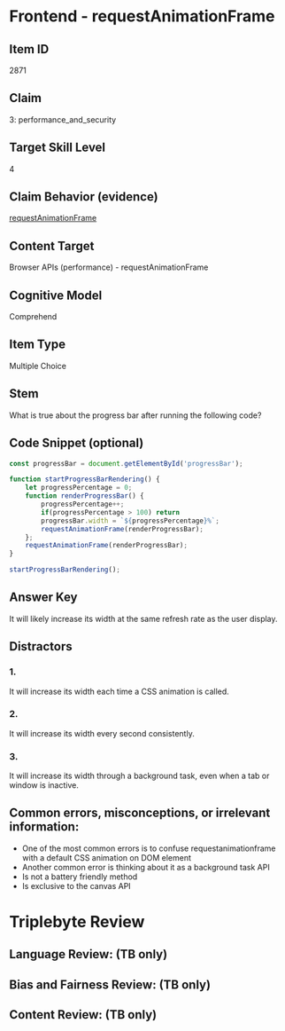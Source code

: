 # Frontend - requestAnimationFrame

## Item ID
2871

## Claim
3: performance_and_security

## Target Skill Level
4

## Claim Behavior (evidence)
[requestAnimationFrame](https://developer.mozilla.org/en-US/docs/Web/API/window/requestAnimationFrame)

## Content Target
Browser APIs (performance) - requestAnimationFrame

## Cognitive Model
Comprehend

## Item Type
Multiple Choice

## Stem
What is true about the progress bar after running the following code?

## Code Snippet (optional)
```javascript
const progressBar = document.getElementById('progressBar');

function startProgressBarRendering() {
    let progressPercentage = 0;
    function renderProgressBar() {
        progressPercentage++;
        if(progressPercentage > 100) return
        progressBar.width = `${progressPercentage}%`;
        requestAnimationFrame(renderProgressBar);
    };
    requestAnimationFrame(renderProgressBar);
}

startProgressBarRendering();
```

## Answer Key
It will likely increase its width at the same refresh rate as the user display.

## Distractors
### 1.
It will increase its width each time a CSS animation is called.

### 2.
It will increase its width every second consistently.

### 3.
It will increase its width through a background task, even when a tab or window is inactive.

## Common errors, misconceptions, or irrelevant information:
* One of the most common errors is to confuse requestanimationframe with a default CSS animation on DOM element
* Another common error is thinking about it as a background task API
* Is not a battery friendly method
* Is exclusive to the canvas API

# Triplebyte Review

## Language Review: (TB only)

## Bias and Fairness Review: (TB only)

## Content Review: (TB only)
